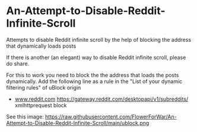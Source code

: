 # An-Attempt-to-Disable-Reddit-Infinite-Scroll
Attempts to disable Reddit infinite scroll by the help of blocking the address that dynamically loads posts

If there is another (an elegant) way to disable Reddit infinite scroll, please do share.


For this to work you need to block the the address that loads the posts dynamically. 
Add the following line as a rule in the "List of your dynamic filtering rules" of uBlock origin
* www.reddit.com https://gateway.reddit.com/desktopapi/v1/subreddits/ xmlhttprequest block

See this image: https://raw.githubusercontent.com/FlowerForWar/An-Attempt-to-Disable-Reddit-Infinite-Scroll/main/ublock.png
